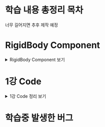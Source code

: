 # 학습 내용 총정리 목차
너무 길어지면 추후 제작 예정

# RigidBody Component
<details mardown="1">
  <summary> RigidBody Component 보기 </summary>
  
| 컴포넌트 명 | 설명 |
|---|---|
|Mass| 질량을 설정, 중력에는 영향이 없다. Rigidbody 끼리의 충돌시에 사용됨 |
|Drag| 공기저항 값, 작을수록 무거워보이고, 클수록 가볍게 보인다. |
|Angular Drag| 회전시에 받는 공기저항 값|
|Use Gravity| 중력을 받을것인지 체크|
|Is Kenematic| 물리엔진이 아닌 게임 오브젝트 로직에 따라 오브젝트를 움직일 것인가|
|Interpolate| ???|
|Collision Detection| 충돌 처리에 관한 값| 
|Freeze Position/Rotation x,y,z| 물리엔진에서 처리할 값을 무시하도록 할것인지 | 
  
  </details>

# 1강 Code
<details mardown="1">
  <summary> 1강 Code 정리 보기 </summary>
  
```C#
#region (이름)
#endregion (이름)
```
region 부터 endregion 까지 그룹처리하여 해당 항목을 보이기/숨기기 할수 있다.
<br><br>
~~~C#
Input.GetAxis("Vertical" / "Horizontal")
~~~
키보드와 조이스틱 입력값에 대해 -1 부터 1까지의 값 반환, 프레임에 영향을 받지 않는다.
<br><br>
```C#
transform.Variables
```
transform 은 오브젝트에 할당된 Transform 컴포넌트 <br>
위치, 회전, 크기를 담고 있다. <br>
변수(Variables)들에 관해서는 >> https://docs.unity3d.com/kr/530/ScriptReference/Transform.html
<br><br>
```C#
FixedUpdate()
```
Update 와 달리 일정한 간격으로 호출된다. 물리효과가 적용된 오브젝트를 조정할때 사용한다. <br>
Update 는 불규칙적으로 호출 될 수 있으므로 물리엔진 충돌 검사등이 제대로 되지 않을 수 있기 때문
<br><br>
```C#
Time.Deltatime()
Time.FixedDeltaTime()
```
한 프레임이 재생 완료되기까지 걸리는 시간 <br>
FixedDeltaTime 은 0.02초 이다.
<br><br>
```C#
Input.GetButtonDown("Variables")
Input.GetKeyDown(KeyCodes.Variables)
```
GetButtonDown 은 유니티 내에 InputManager를 통해 설정된 입력키를 사용한다. (Edit > Project Setting > Input) <br>
GetKeyDown 은 키보드에 해당하는 버튼을 누를때 값을 반환한다. <br>
GetKeyDown 의 변수들 >> https://docs.unity3d.com/kr/530/ScriptReference/KeyCode.html
<br><br>
```C#
Input.GetKeyDown(KeyCode.Variabels)
Input.GetKey(KeyCode.Variables)
Input.GeyKeyUp(KeyCode.Variables)
```
KeyDown 은 눌렀을때, Key 는 누르고 있을때, KeyUp 은 눌렀다가 뗐을때 값을 반환한다. <br> 
Button 의 경우도 동일하다.
<br><br>
```C#
LayerMask Variables
```
레이어 마스크는 RayCast 를 사용한 계산을 할때 Ray 가 특정 오브젝트에만 충돌 반응 할수 있도록 하여 <br>
연산 효율을 높이기 위해 사용됨
<br><br>
```C#
RaycastHit Variable
```
레이캐스트를 통해 발사된 Ray가 충돌된 오브젝트의 정보를 변수에 담아 가지고 온다.
<br><br>
```C#
Physics.Raycast(시작점, 방향, 충돌 정보 반환, 발사최대거리, 레이어마스크 필터링)  
```
Ray 를 발사하는 시작점과 방향을 지정해서 받은 충돌 정보를 어디로 넘길 것인지에 대한 코드 <br>
발사 최대 거리와 레이어마스크를 통해 특정 레이어에만 충돌하도록 필터링 할 수 있다. <br>
시작점을 캐릭터의 발끝보다 살짝 위로 지정하면 경사진 면을 오를때 발이 묻히거나 할 경우에도 원활한 체크가 가능하다.
<br><br>
```C#

```
<br><br>
<br><br>
<br><br>
<br><br>
<br><br>
  
  </details>
  
# 학습중 발생한 버그

